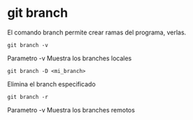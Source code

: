 git branch
==========
El comando branch permite crear ramas del programa, verlas.
```
git branch -v
```
Parametro -v Muestra los branches locales
```
git branch -D <mi_branch>
```
Elimina el branch especificado

```
git branch -r
```
Parametro -v Muestra los branches remotos

